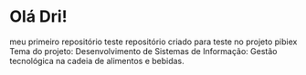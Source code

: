 # Olá Dri!
 meu primeiro repositório teste
repositório criado para teste no projeto pibiex
Tema do projeto: Desenvolvimento de Sistemas de Informação: Gestão tecnológica na cadeia de alimentos e bebidas.
